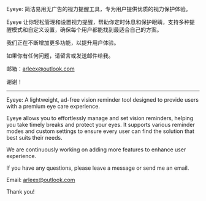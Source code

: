 Eyeye: 简洁易用无广告的视力提醒工具，专为用户提供优质的视力保护体验。

Eyeye 让你轻松管理和设置视力提醒，帮助你定时休息和保护眼睛，支持多种提醒模式和自定义设置，确保每个用户都能找到最适合自己的方案。

我们正在不断增加更多功能，以提升用户体验。

如果你有任何问题，请留言或发送邮件给我。

邮箱：arleex@outlook.com

谢谢！

---

Eyeye: A lightweight, ad-free vision reminder tool designed to provide users with a premium eye care experience.

Eyeye allows you to effortlessly manage and set vision reminders, helping you take timely breaks and protect your eyes. It supports various reminder modes and custom settings to ensure every user can find the solution that best suits their needs.

We are continuously working on adding more features to enhance user experience.

If you have any questions, please leave a message or send me an email.

Email: arleex@outlook.com

Thank you!
